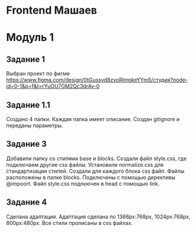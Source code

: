 # Frontend Машаев

# Модуль 1
## Задание 1

Выбран проект по фигме
https://www.figma.com/design/0tGussyd8zvoRlmpkeYYm5/студия?node-id=0-1&p=f&t=rYuOU7GM2Qc3drAv-0

## Задание 1.1

Создано 4 папки. Каждая папка имеет описание.
Создан gitignore и переданы параметры.

## Задание 3

Добавили папку со стилями base и blocks. Создали файл style.css, где подключаем другие css файлы. Установили normalize.css для стандартизации стилей.
Создали для каждого блока css файл. Файлы расположены в папке blocks. Подключены с помощью дерективы @impoort. Файл style.css подлкючен в head с помощью link.

 ## Задание 4

 Сделана адаптация. Адаптация сделана по 1366px:768px, 1024px:768px, 800px:480px. Все стили прописаны в css файлах.